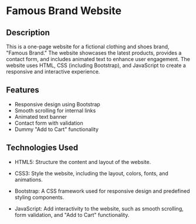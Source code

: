 # Famous Brand Website

## Description
This is a one-page website for a fictional clothing and shoes brand, "Famous Brand." The website showcases the latest products, provides a contact form, and includes animated text to enhance user engagement. The website uses HTML, CSS (including Bootstrap), and JavaScript to create a responsive and interactive experience.

## Features
- Responsive design using Bootstrap
- Smooth scrolling for internal links
- Animated text banner
- Contact form with validation
- Dummy "Add to Cart" functionality
## Technologies Used

  - HTML5:
        Structure the content and layout of the website.

- CSS3:
        Style the website, including the layout, colors, fonts, and animations.
- Bootstrap:
        A CSS framework used for responsive design and predefined styling components.

- JavaScript:
        Add interactivity to the website, such as smooth scrolling, form validation, and "Add to Cart" functionality.
